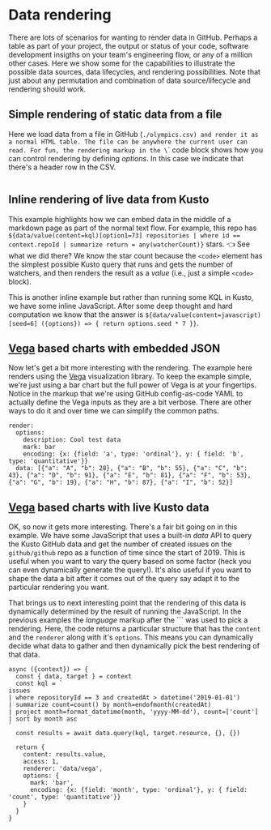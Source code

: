 # Data rendering
There are lots of scenarios for wanting to render data in GitHub. Perhaps a table as part of your project, the output or status of your code, software development insigths on your team's engineering flow, or any of a million other cases. Here we show some for the capabilities to illustrate the possible data sources, data lifecycles, and rendering possibilities. Note that just about any permutation and combination of data source/lifecycle and rendering should work.

## Simple rendering of static data from a file

Here we load data from a file in GitHub (`./olympics.csv) and render it as a normal HTML table. The file can be anywhere the current user can read. For fun, the rendering markup in the \`\` code block shows how you can control rendering by defining *options*. In this case we indicate that there's a header row in the CSV.
```data/htmlTable[headings=true](content=./olympics.csv) 
```

## Inline rendering of live data from Kusto  
This example highlights how we can embed data in the middle of a markdown page as part of the normal text flow. For example, this repo has `${data/value(content=kql)[option1=73] repositories | where id == context.repoId | summarize return = any(watcherCount)}` stars. 👈 See what we did there? We know the star count because the `<code>` element has the simplest possible Kusto query that runs and gets the number of watchers, and then renders the result as a *value* (i.e., just a simple `<code>` block). 

This is another inline example but rather than running some KQL in Kusto, we have some inline JavaScript. After some deep thought and hard computation we know that the answer is `${data/value(content=javascript)[seed=6] ({options}) => { return options.seed * 7 }}`.

## [Vega](https://vega.github.io/vega/) based charts with embedded JSON
Now let's get a bit more interesting with the rendering. The example here renders using the [Vega](https://vega.github.io/vega/) visualization library. To keep the example simple, we're just using a bar chart but the full power of Vega is at your fingertips. Notice in the markup that we're using GitHub config-as-code YAML to actually define the Vega inputs as they are a bit verbose. There are other ways to do it and over time we can simplify the common paths.

```data/vega(content=config)
render:
  options:
    description: Cool test data
    mark: bar
    encoding: {x: {field: 'a', type: 'ordinal'}, y: { field: 'b', type: 'quantitative'}}
  data: [{"a": "A", "b": 28}, {"a": "B", "b": 55}, {"a": "C", "b": 43}, {"a": "D", "b": 91}, {"a": "E", "b": 81}, {"a": "F", "b": 53}, {"a": "G", "b": 19}, {"a": "H", "b": 87}, {"a": "I", "b": 52}]
```
## [Vega](https://vega.github.io/vega/) based charts with live Kusto data
OK, so now it gets more interesting. There's a fair bit going on in this example. We have some JavaScript that uses a built-in *data* API to query the Kusto GitHub data and get the number of created issues on the `github/github` repo as a function of time since the start of 2019. This is useful when you want to vary the query based on some factor (heck you can even dynamically generate the query!). It's also useful if you want to shape the data a bit after it comes out of the query say adapt it to the particular rendering you want.

That brings us to next interesting point that the rendering of this data is dynamically determined by the result of running the JavaScript. In the previous examples the *language* markup after the \`\`\` was used to pick a rendering. Here, the code returns a particular structure that has the `content` and the `renderer` along with it's `options`. This means you can dynamically decide what data to gather and then dynamically pick the best rendering of that data.

```dynamic(content=javascript)
async ({context}) => {
  const { data, target } = context
  const kql = `
issues
| where repositoryId == 3 and createdAt > datetime('2019-01-01')
| summarize count=count() by month=endofmonth(createdAt) 
| project month=format_datetime(month, 'yyyy-MM-dd'), count=['count']
| sort by month asc 
`
  const results = await data.query(kql, target.resource, {}, {}) 
  
  return {
    content: results.value, 
    access: 1, 
    renderer: 'data/vega', 
    options: {
      mark: 'bar',
      encoding: {x: {field: 'month', type: 'ordinal'}, y: { field: 'count', type: 'quantitative'}}
    }
  }
}
```
